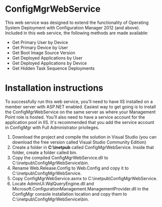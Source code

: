# ConfigMgrWebService

This web service was designed to extend the functionality of Operating System Deployment with Configuration Manager 2012 (and above). Included in this web service, the following methods are made available:

- Get Primary User by Device
- Get Primary Device by User
- Get Boot Image Source Version
- Get Deployed Applications by User
- Get Deployed Applications by Device
- Get Hidden Task Sequence Deployments

# Installation instructions

To successfully run this web service, you'll need to have IIS installed on a member server with ASP.NET enabled. Easiest way to get going is to install the ConfigMgrWebService on the same server as where your Management Point role is hosted. You'll also need to have a service account for the application pool in IIS. It's recommended that you add the service account in ConfigMgr with Full Administrator privileges.

1. Download the project and compile the solution in Visual Studio (you can download the free version called Visual Studio Community Edition)
2. Create a folder in <b>C:\inetpub</b> called ConfigMgrWebService. Inside that folder, create a folder called bin.
3. Copy the compiled ConfigMgrWebService.dll to C:\inetpub\ConfigMgrWebService\bin.
4. Rename Web.Release.Config to Web.Config and copy it to C:\inetpub\ConfigMgrWebService.
5. Copy ConfigMgrWebService.asmx to C:\inetpub\ConfigMgrWebService.
6. Locate AdminUI.WqlQueryEngine.dll and Microsoft.ConfigurationManagement.ManagementProvider.dll in the ConfigMgr console installation location and copy them to C:\inetpub\ConfigMgrWebService\bin.
